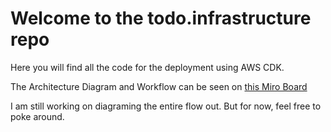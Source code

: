 # Welcome to the todo.infrastructure repo

Here you will find all the code for the deployment using AWS CDK.

The Architecture Diagram and Workflow can be seen on [this Miro Board](https://miro.com/welcomeonboard/S202em5HMnRhQ0JSMURRZW90QzNiZk5NMzJXWmpaWTRCOHZsMlAzeHRCd3JTTWFheHhZcXg4ZmljUTZLWmk2TXwzNDU4NzY0NjA0MTk1NjE0NTg4fDI=?share_link_id=531797049135)

I am still working on diagraming the entire flow out. But for now, feel free to poke around.
